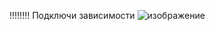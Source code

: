 !!!!!!!! Подключи зависимости
![изображение](https://github.com/user-attachments/assets/f4ebe7a1-faad-44d4-ae85-2b1efca427ec)
